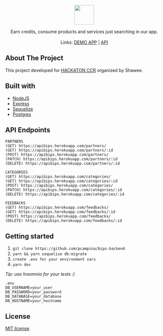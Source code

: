 <p align="center">
  <a href="https://github.com/pcampina/bips-backend">
  <img height="62" align="center" src="https://i.ibb.co/PNGZmDw/Screen-Shot-2020-06-14-at-14-54-28.png" /></a>
  <p align="center">
    Earn credits, consume products and services just searching in our app.
    <br />
    <br />
    Links:
    <a href="https://bips-ccr.herokuapp.com/">DEMO APP</a> |
    <a href="http://apibips.herokuapp.com/">API</a>
  </p>
</p>

## About The Project

This project developed for [HACKATON CCR](http://www.grupoccr.com.br/hackathonccr) organized by Shawee.

## Built with

- [NodeJS](https://nodejs.org)
- [Express](https://expressjs.com)
- [Sequelize](https://sequelize.org)
- [Postgres](https://www.postgresql.org)

## API Endpoints

```
PARTNERS
(GET) https://apibips.herokuapp.com/partners/
(GET) https://apibips.herokuapp.com/partners/:id
(POST) https://apibips.herokuapp.com/partners/
(PATCH) https://apibips.herokuapp.com/partners/:id
(DELETE) https://apibips.herokuapp.com/partners/:id

CATEGORIES
(GET) https://apibips.herokuapp.com/categories/
(GET) https://apibips.herokuapp.com/categories/:id
(POST) https://apibips.herokuapp.com/categories/
(PATCH) https://apibips.herokuapp.com/categories/:id
(DELETE) https://apibips.herokuapp.com/categories/:id

FEEDBACKS
(GET) https://apibips.herokuapp.com/feedbacks/
(GET) https://apibips.herokuapp.com/feedbacks/:id
(POST) https://apibips.herokuapp.com/feedbacks/
(DELETE) https://apibips.herokuapp.com/feedbacks/:id
```

## Getting started

1. `git clone https://github.com/pcampina/bips-backend`
2. `yarn && yarn sequelize db:migrate`
3. `create .env for your environment vars`
4. `yarn dev`

_Tip: use Insomnia for your tests :)_

```
.env
DB_USERNAME=your_user
DB_PASSWORD=your_password
DB_DATABASE=your_database
DB_HOSTNAME=your_hostname
```

## License

[MIT license](https://opensource.org/licenses/MIT).
